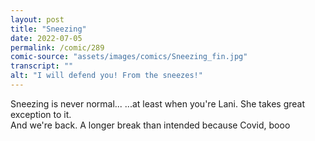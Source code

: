 ```yaml
---
layout: post
title: "Sneezing"
date: 2022-07-05
permalink: /comic/289
comic-source: "assets/images/comics/Sneezing_fin.jpg"
transcript: ""
alt: "I will defend you! From the sneezes!"
---
```

Sneezing is never normal... ...at least when you're Lani. She takes great exception to it.
<br> And we're back. A longer break than intended because Covid, booo
